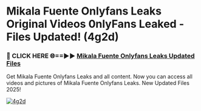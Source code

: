 # Mikala Fuente Onlyfans Leaks Original Videos 0nlyFans Leaked - Files Updated! (4g2d)

<h3>🔴 CLICK HERE 🌐==►► <a href="https://tinyurl.com/2jnfzry5" rel="nofollow">Mikala Fuente Onlyfans Leaks Updated Files</a></h3>

Get Mikala Fuente Onlyfans Leaks and all content. Now you can access all videos and pictures of Mikala Fuente Onlyfans Leaks. New Updated Files 2025!

[![4g2d](https://i.imgur.com/GyGTBgg.gif)](https://tinyurl.com/2jnfzry5)
